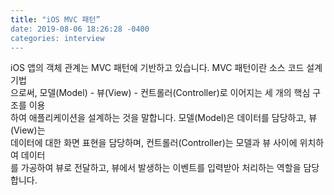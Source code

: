 ```yaml
---
title: "iOS MVC 패턴”
date: 2019-08-06 18:26:28 -0400
categories: interview
---
```


iOS 앱의 객체 관계는 MVC 패턴에 기반하고 있습니다. MVC 패턴이란 소스 코드 설계 기법<br>
으로써, 모델(Model) - 뷰(View) - 컨트롤러(Controller)로 이어지는 세 개의 핵심 구조를 이용<br>
하여 애플리케이션을 설계하는 것을 말합니다. 모델(Model)은 데이터를 담당하고, 뷰(View)는<br>
데이터에 대한 화면 표현을 담당하며, 컨트롤러(Controller)는 모델과 뷰 사이에 위치하여 데이터<br>
를 가공하여 뷰로 전달하고, 뷰에서 발생하는 이벤트를 입력받아 처리하는 역할을 담당합니다.
